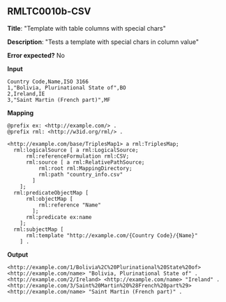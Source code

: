 ## RMLTC0010b-CSV

**Title**: "Template with table columns with special chars"

**Description**: "Tests a template with special chars in column value"

**Error expected?** No

**Input**
```
Country Code,Name,ISO 3166
1,"Bolivia, Plurinational State of",BO
2,Ireland,IE
3,"Saint Martin (French part)",MF

```

**Mapping**
```
@prefix ex: <http://example.com/> .
@prefix rml: <http://w3id.org/rml/> .

<http://example.com/base/TriplesMap1> a rml:TriplesMap;
  rml:logicalSource [ a rml:LogicalSource;
      rml:referenceFormulation rml:CSV;
      rml:source [ a rml:RelativePathSource;
          rml:root rml:MappingDirectory;
          rml:path "country_info.csv"
        ]
    ];
  rml:predicateObjectMap [
      rml:objectMap [
          rml:reference "Name"
        ];
      rml:predicate ex:name
    ];
  rml:subjectMap [
      rml:template "http://example.com/{Country Code}/{Name}"
    ] .

```

**Output**
```
<http://example.com/1/Bolivia%2C%20Plurinational%20State%20of> <http://example.com/name> "Bolivia, Plurinational State of" .
<http://example.com/2/Ireland> <http://example.com/name> "Ireland" .
<http://example.com/3/Saint%20Martin%20%28French%20part%29> <http://example.com/name> "Saint Martin (French part)" .


```


